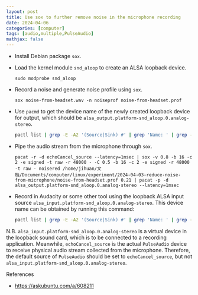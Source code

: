 ```yaml
---
layout: post
title: Use sox to further remove noise in the microphone recording
date: 2024-04-06
categories: [computer]
tags: [audio,multiple,PulseAudio]
mathjax: false
---
```


-   Install Debian package `sox`.
-   Load the kernel module `snd_aloop` to create an ALSA loopback device.
    
    ```text
    sudo modprobe snd_aloop
    ```
-   Record a noise and generate noise profile using `sox`.
    
    ```text
    sox noise-from-headset.wav -n noiseprof noise-from-headset.prof
    ```
-   Use `pacmd` to get the device name of the newly created loopback device for output, which should be `alsa_output.platform-snd_aloop.0.analog-stereo`.
    
    ```bash
    pactl list | grep -E -A2 '(Source|Sink) #' | grep 'Name: ' | grep -v monitor | cut -d" " -f2 | grep output.*aloop
    ```

-   Pipe the audio stream from the microphone through `sox`.
    
    ```text
    pacat -r -d echoCancel_source --latency=1msec | sox -v 0.8 -b 16 -c 2 -e signed -t raw -r 48000 - -C 0.5 -b 16 -c 2 -e signed -r 48000 -t raw - noisered /home/jihuan/文档/Documents/computer/linux/experiment/2024-04-03-reduce-noise-from-microphone/noise-from-headset.prof 0.21 | pacat -p -d alsa_output.platform-snd_aloop.0.analog-stereo --latency=1msec
    ```
-   Record in Audacity or some other tool using the loopback ALSA input source `alsa_input.platform-snd_aloop.0.analog-stereo`. This device name can be obtained by running this command:
    
    ```bash
    pactl list | grep -E -A2 '(Source|Sink) #' | grep 'Name: ' | grep -v monitor | cut -d" " -f2 | grep input.*aloop
    ```

N.B. `alsa_input.platform-snd_aloop.0.analog-stereo` is a virtual device in the loopback sound card, which is to be connected to a recording application. Meanwhile, `echoCancel_source` is the actual `PulseAudio` device to receive physical audio stream collected from the microphone. Therefore, the default source of `PulseAudio` should be set to `echoCancel_source`, but not `alsa_input.platform-snd_aloop.0.analog-stereo`.

References

-   <https://askubuntu.com/a/608211>
